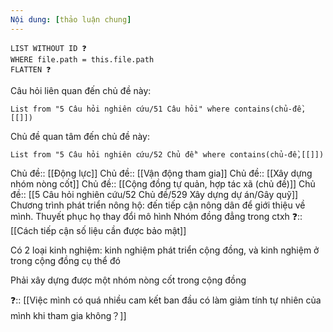 ```yaml
---
Nội dung: [thảo luận chung]
---
```


```dataview 
LIST WITHOUT ID ❓
WHERE file.path = this.file.path
FLATTEN ❓
```
Câu hỏi liên quan đến chủ đề này:
```dataview
List from "5 Câu hỏi nghiên cứu/51 Câu hỏi" where contains(chủ-đề,[[]]) 
```

Chủ đề quan tâm đến chủ đề này:
```dataview
List from "5 Câu hỏi nghiên cứu/52 Chủ đề" where contains(chủ-đề,[[]]) 
```
 
Chủ đề:: [[Động lực]]
Chủ đề:: [[Vận động tham gia]]
Chủ đề:: [[Xây dựng nhóm nòng cốt]]
Chủ đề:: [[Cộng đồng tự quản, hợp tác xã (chủ đề)]]
Chủ đề:: [[5 Câu hỏi nghiên cứu/52 Chủ đề/529 Xây dựng dự án/Gây quỹ]]
Chương trình phát triển nông hộ: đến tiếp cận nông dân để giới thiệu về mình. Thuyết phục họ thay đổi mô hình 
Nhóm đồng đẳng trong ctxh
❓:: [[Cách tiếp cận số liệu cần được bảo mật]]

Có 2 loại kinh nghiệm: kinh nghiệm phát triển cộng đồng, và kinh nghiệm ở trong cộng đồng cụ thể đó

Phải xây dựng được một nhóm nòng cốt trong cộng đồng

❓:: [[Việc mình có quá nhiều cam kết ban đầu có làm giảm tính tự nhiên của mình khi tham gia không？]]
